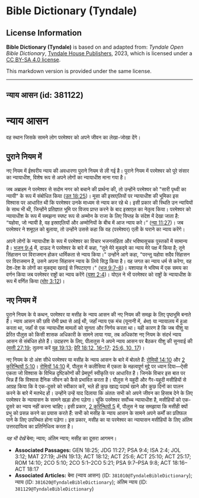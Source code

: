 # Bible Dictionary (Tyndale)

## License Information

**Bible Dictionary (Tyndale)** is based on and adapted from: _Tyndale Open Bible Dictionary_, [Tyndale House Publishers](https://tyndaleopenresources.com/), 2023, which is licensed under a [CC BY-SA 4.0 license](https://creativecommons.org/licenses/by-sa/4.0/legalcode.en).

This markdown version is provided under the same license.



--------------------------------

## न्याय आसन (id: 381122)

न्याय आसन
=========

वह स्थान जिसके सामने लोग परमेश्वर को अपने जीवन का लेखा\-जोखा देंगे।

पुराने नियम में
---------------

नए नियम में ईश्वरीय न्याय की अवधारणा पुराने नियम से ली गई है। पुराने नियम में परमेश्वर को पूरे संसार का न्यायाधीश, विशेष रूप से अपने लोगों का न्यायाधीश माना गया है।

जब अब्राहम ने परमेश्वर से सदोम नगर को बचाने की प्रार्थना की, तो उन्होंने परमेश्वर को "सारी पृथ्वी का न्यायी" के रूप में संबोधित किया ([उत 18:25](https://ref.ly/Gen18:25))। मूसा की इस्राएलियों पर न्यायाधीश की भूमिका इस विश्वास पर आधारित थी कि परमेश्वर उनके माध्यम से न्याय कर रहे थे। इसी प्रकार की स्थिति उन न्यायियों के साथ भी थी, जिन्होंने प्रतिज्ञात भूमि पर विजय प्राप्त करने के बाद इस्राएल का नेतृत्व किया। परमेश्वर को न्यायाधीश के रूप में समझना स्पष्ट रूप से अम्मोन के राजा के लिए यिप्तह के संदेश में देखा जाता है: “यहोवा, जो न्यायी है, वह इस्राएलियों और अम्मोनियों के बीच में आज न्याय करे।” ([न्या 11:27](https://ref.ly/Judg11:27))। जब परमेश्वर ने शमूएल को बुलाया, तो उन्होंने उससे कहा कि वह (परमेश्वर) एली के घराने का न्याय करेंगे।

अपने लोगों के न्यायाधीश के रूप में परमेश्वर का विचार भजनसंहिता और भविष्यसूचक पुस्तकों में सामान्य है। [भजन 9:4](https://ref.ly/Ps9:4) में, दाऊद ने परमेश्वर के बारे में कहा, "तूने मेरे मुकद्दमे का न्याय मेरे पक्ष में किया है; तूने सिंहासन पर विराजमान होकर धार्मिकता से न्याय किया।" उन्होंने आगे कहा, "परन्तु यहोवा सदैव सिंहासन पर विराजमान है, उसने अपना सिंहासन न्याय के लिये सिद्ध किया है। वह जगत का न्याय धर्म से करेगा, वह देश\-देश के लोगों का मुकद्दमा खराई से निपटाएगा।" ([भज 9:7–8](https://ref.ly/Ps9:7-Ps9:8))। यशायाह ने भविष्य में एक समय का वर्णन किया जब परमेश्वर राष्ट्रों का न्याय करेंगे ([यशा 2:4](https://ref.ly/Isa2:4))। योएल ने भी परमेश्वर को राष्ट्रों के न्यायाधीश के रूप में वर्णित किया ([योए 3:12](https://ref.ly/Joel3:12))।

नए नियम में
-----------

पुराने नियम के ये कथन, परमेश्वर या मसीह के न्याय आसन की नए नियम की समझ के लिए पृष्ठभूमि बनाते हैं। न्याय आसन की छवि रोमी प्रथा से आई थी, जहाँ न्याय एक मंच (यूनानी में, *बेमा*) या न्यायालय में हुआ करता था, जहाँ से एक न्यायाधीश मामलों को सुनता और निर्णय करता था। यही कारण है कि जब यीशु या प्रेरित पौलुस को किसी शासक अधिकारी के सामने लाया गया, तब अधिकांश नए नियम के संदर्भ न्याय आसन से संबंधित होते हैं। उदाहरण के लिए, पीलातुस ने अपने न्याय आसन पर बैठकर यीशु की सुनवाई की ([मत्ती 27:19](https://ref.ly/Matt27:19); तुलना करें [यूह 19:13](https://ref.ly/John19:13); [प्रेरि 18:12, 16–17](https://ref.ly/Acts18:12); [25:6, 10, 17](https://ref.ly/Acts25:6))।

नए नियम के दो अंश सीधे परमेश्वर या मसीह के न्याय आसन के बारे में बोलते हैं: [रोमियों 14:10](https://ref.ly/Rom14:10) और [2 कुरिन्थियों 5:10](https://ref.ly/2Cor5:10)। [रोमियों 14:10](https://ref.ly/Rom14:10) में, पौलुस ने कलीसिया में एकता के महत्वपूर्ण मुद्दे पर ध्यान दिया—ऐसी एकता जो विश्वास के विभिन्न दृष्टिकोणों की प्रेमपूर्ण स्वीकृति पर आधारित है। जिनके विचार इस बात पर भिन्न हैं कि विश्वास दैनिक जीवन को कैसे प्रभावित करता है। पौलुस ने यहूदी और गैर\-यहूदी मसीहियों से आग्रह किया कि वे एक\-दूसरे को स्वीकार करें, भले ही कुछ खाद्य पदार्थ खाने और कुछ दिनों का पालन करने के बारे में मतभेद हों। उन्होंने उन्हें याद दिलाया कि अंततः सभी को अपने जीवन का हिसाब देने के लिए परमेश्वर के न्यायासन के सामने खड़ा होना पड़ेगा। चूंकि परमेश्वर सर्वोच्च न्यायाधीश है, मसीहियों को एक\-दूसरे का न्याय नहीं करना चाहिए। इसी प्रकार, [2 कुरिन्थियों 5](https://ref.ly/2Cor5:1-2Cor5:21) में, पौलुस ने यह समझाया कि मसीही क्यों प्रभु को प्रसन्न करने का प्रयास करते हैं: सभी को मसीह के न्याय आसन के सामने अपने कर्मों का प्रतिफल पाने के लिए उपस्थित होना पड़ेगा। इस प्रकार, मसीह का या परमेश्वर का न्यायासन मसीहियों के लिए अंतिम उत्तरदायित्व का प्रतिनिधित्व करता है।  
  
*यह भी देखें* बेमा; न्याय; अंतिम न्याय; मसीह का दूसरा आगमन।

* **Associated Passages:** GEN 18:25; JDG 11:27; PSA 9:4; ISA 2:4; JOL 3:12; MAT 27:19; JHN 19:13; ACT 18:12; ACT 25:6; ACT 25:10; ACT 25:17; ROM 14:10; 2CO 5:10; 2CO 5:1–2CO 5:21; PSA 9:7–PSA 9:8; ACT 18:16–ACT 18:17
* **Associated Articles:** बेमा (न्याय आसन) (ID: `381010@TyndaleBibleDictionary`); न्याय (ID: `381620@TyndaleBibleDictionary`); अंतिम न्याय  (ID: `381129@TyndaleBibleDictionary`)

